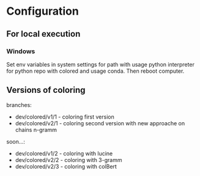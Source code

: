 # Configuration
## For local execution
### Windows
Set env variables in system settings for path with 
usage python interpreter for python repo with colored
and usage conda. Then reboot computer. 
## Versions of coloring
branches:
- dev/colored/v1/1 - coloring first version
- dev/colored/v2/1 - coloring second version with new approache on chains n-gramm

soon...:
- dev/colored/v1/2 - coloring with lucine
- dev/colored/v2/2 - coloring with 3-gramm
- dev/colored/v2/3 - coloring with colBert  
